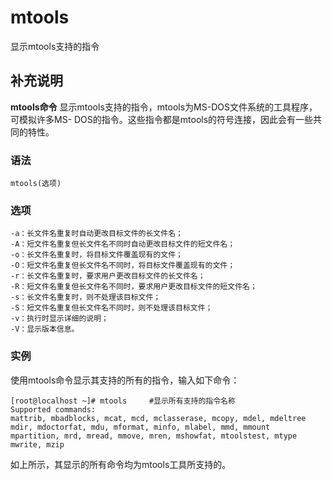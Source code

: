 #  mtools

显示mtools支持的指令

##  补充说明

**mtools命令** 显示mtools支持的指令，mtools为MS-DOS文件系统的工具程序，可模拟许多MS-
DOS的指令。这些指令都是mtools的符号连接，因此会有一些共同的特性。

###  语法

    
    
    mtools(选项)
    

###  选项

    
    
    -a：长文件名重复时自动更改目标文件的长文件名；
    -A：短文件名重复但长文件名不同时自动更改目标文件的短文件名；
    -o：长文件名重复时，将目标文件覆盖现有的文件；
    -O：短文件名重复但长文件名不同时，将目标文件覆盖现有的文件；
    -r：长文件名重复时，要求用户更改目标文件的长文件名；
    -R：短文件名重复但长文件名不同时，要求用户更改目标文件的短文件名；
    -s：长文件名重复时，则不处理该目标文件；
    -S：短文件名重复但长文件名不同时，则不处理该目标文件；
    -v：执行时显示详细的说明；
    -V：显示版本信息。
    

###  实例

使用mtools命令显示其支持的所有的指令，输入如下命令：

    
    
    [root@localhost ~]# mtools     #显示所有支持的指令名称
    Supported commands:
    mattrib, mbadblocks, mcat, mcd, mclasserase, mcopy, mdel, mdeltree
    mdir, mdoctorfat, mdu, mformat, minfo, mlabel, mmd, mmount
    mpartition, mrd, mread, mmove, mren, mshowfat, mtoolstest, mtype
    mwrite, mzip
    

如上所示，其显示的所有命令均为mtools工具所支持的。

